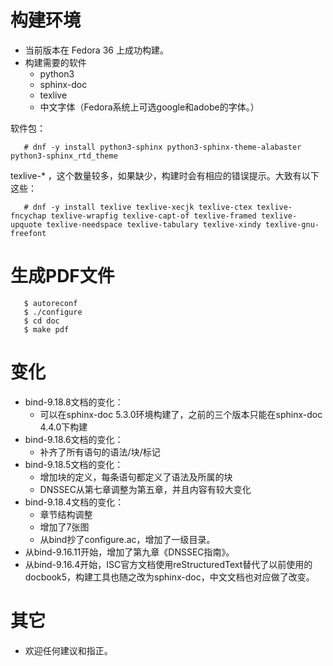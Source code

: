 
# 构建环境
* 当前版本在 Fedora 36 上成功构建。
* 构建需要的软件
  * python3
  * sphinx-doc
  * texlive
  * 中文字体（Fedora系统上可选google和adobe的字体。）

软件包：

```shell
   # dnf -y install python3-sphinx python3-sphinx-theme-alabaster python3-sphinx_rtd_theme
```

texlive-* ，这个数量较多，如果缺少，构建时会有相应的错误提示。大致有以下这些：

```shell
   # dnf -y install texlive texlive-xecjk texlive-ctex texlive-fncychap texlive-wrapfig texlive-capt-of texlive-framed texlive-upquote texlive-needspace texlive-tabulary texlive-xindy texlive-gnu-freefont 
```

# 生成PDF文件

```shell
   $ autoreconf
   $ ./configure
   $ cd doc
   $ make pdf
```

# 变化
* bind-9.18.8文档的变化：
  * 可以在sphinx-doc 5.3.0环境构建了，之前的三个版本只能在sphinx-doc 4.4.0下构建
* bind-9.18.6文档的变化：
  * 补齐了所有语句的语法/块/标记
* bind-9.18.5文档的变化：
  * 增加块的定义，每条语句都定义了语法及所属的块
  * DNSSEC从第七章调整为第五章，并且内容有较大变化
* bind-9.18.4文档的变化：
  * 章节结构调整
  * 增加了7张图
  * 从bind抄了configure.ac，增加了一级目录。
* 从bind-9.16.11开始，增加了第九章《DNSSEC指南》。
* 从bind-9.16.4开始，ISC官方文档使用reStructuredText替代了以前使用的docbook5，构建工具也随之改为sphinx-doc，中文文档也对应做了改变。

# 其它
* 欢迎任何建议和指正。
